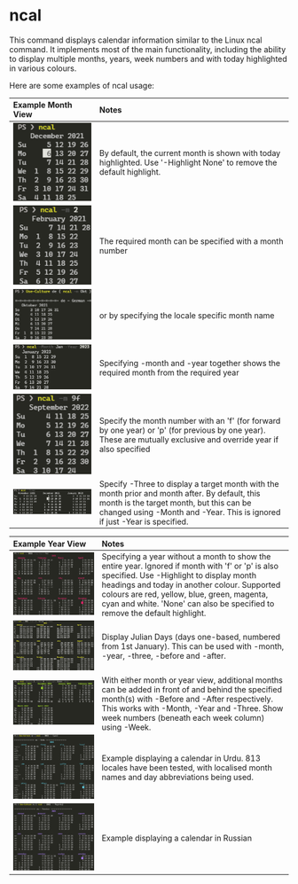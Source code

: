 # ncal

This command displays calendar information similar to the Linux ncal command. It implements most of the main functionality, including the ability to display multiple months, years, week numbers and with today highlighted in various colours.

Here are some examples of ncal usage:

Example Month View | Notes
:--- | :---
![](/images/2021-12-06-095419.png) | By default, the current month is shown with today highlighted. Use '-Highlight None' to remove the default highlight.
![](/images/2021-12-06-095452.png) | The required month can be specified with a month number
![](/images/2021-12-06-095525.png) | or by specifying the locale specific month name
![](/images/2021-12-06-095624.png) | Specifying -month and -year together shows the required month from the required year
![](/images/2021-12-06-095829.png) | Specify the month number with an 'f' (for forward by one year) or 'p' (for previous by one year). These are mutually exclusive and override year if also specified
![](/images/2021-12-06-112934.png) | Specify -Three to display a target month with the month prior and month after. By default, this month is the target month, but this can be changed using -Month and -Year. This is ignored if just -Year is specified.


Example Year View | Notes
:--- | :---
![](/images/2021-12-06-095702.png) | Specifying a year without a month to show the entire year. Ignored if month with 'f' or 'p' is also specified. Use -Highlight to display month headings and today in another colour. Supported colours are red, yellow, blue, green, magenta, cyan and white. 'None' can also be specified to remove the default highlight.
![](/images/2021-12-06-095735.png) | Display Julian Days (days one-based, numbered from 1st January). This can be used with -month, -year, -three, -before and -after.
![](/images/2021-12-06-095927.png) | With either month or year view, additional months can be added in front of and behind the specified month(s) with -Before and -After respectively. This works with -Month, -Year and -Three. Show week numbers (beneath each week column) using -Week.
![](/images/2021-12-06-100948.png) | Example displaying a calendar in Urdu. 813 locales have been tested, with localised month names and day abbreviations being used. 
![](/images/2021-12-06-101044.png) | Example displaying a calendar in Russian
